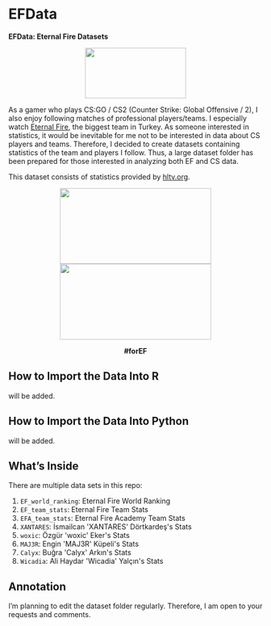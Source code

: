 # EFData
**EFData: Eternal Fire Datasets**

<p align="center"><img src="https://github.com/gungorMetehan/EFData/assets/102655648/bade2838-0d3f-4f6d-924c-6c685f81dcc5" width="200" height="100"></p>

As a gamer who plays CS:GO / CS2 (Counter Strike: Global Offensive / 2), I also enjoy following matches of professional players/teams. I especially watch [Eternal Fire](https://eternalfire.gg/), the biggest team in Turkey. As someone interested in statistics, it would be inevitable for me not to be interested in data about CS players and teams. Therefore, I decided to create datasets containing statistics of the team and players I follow. Thus, a large dataset folder has been prepared for those interested in analyzing both EF and CS data.

This dataset consists of statistics provided by [hltv.org](https://www.hltv.org/).

<p align="center"><img src="https://github.com/gungorMetehan/EFData/assets/102655648/d3149d82-38e3-481d-b4fd-9cd67abbc6dd" width="300" height="150">  <img src="https://github.com/gungorMetehan/EFData/assets/102655648/04b809f9-2447-4f1e-9941-440b6fc3e1eb" width="300" height="150"></p>
<p align="center"><b>#forEF</b></p>

## How to Import the Data Into R
will be added.

## How to Import the Data Into Python
will be added.

## What’s Inside
There are multiple data sets in this repo:
1. `EF_world_ranking`: Eternal Fire World Ranking
2. `EF_team_stats`: Eternal Fire Team Stats
3. `EFA_team_stats`: Eternal Fire Academy Team Stats
4. `XANTARES`: İsmailcan 'XANTARES' Dörtkardeş's Stats
5. `woxic`: Özgür 'woxic' Eker's Stats
6. `MAJ3R`: Engin 'MAJ3R' Küpeli's Stats
7. `Calyx`: Buğra 'Calyx' Arkın's Stats
8. `Wicadia`: Ali Haydar 'Wicadia' Yalçın's Stats

## Annotation
I’m planning to edit the dataset folder regularly. Therefore, I am open to your requests and comments.


